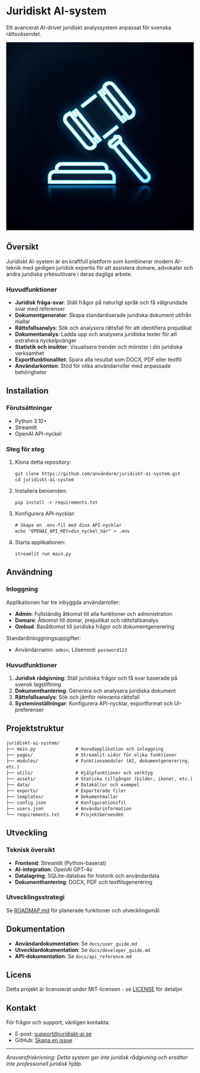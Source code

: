 # Juridiskt AI-system 

Ett avancerat AI-drivet juridiskt analyssystem anpassat för svenska rättsväsendet.

![Juridiskt AI-system](generated-icon.png)

## Översikt

Juridiskt AI-system är en kraftfull plattform som kombinerar modern AI-teknik med gedigen juridisk expertis för att assistera domare, advokater och andra juridiska yrkesutövare i deras dagliga arbete.

### Huvudfunktioner

- **Juridisk fråga-svar**: Ställ frågor på naturligt språk och få välgrundade svar med referenser
- **Dokumentgenerator**: Skapa standardiserade juridiska dokument utifrån mallar
- **Rättsfallsanalys**: Sök och analysera rättsfall för att identifiera prejudikat
- **Dokumentanalys**: Ladda upp och analysera juridiska texter för att extrahera nyckelpoänger
- **Statistik och insikter**: Visualisera trender och mönster i din juridiska verksamhet
- **Exportfunktionalitet**: Spara alla resultat som DOCX, PDF eller textfil
- **Användarkonton**: Stöd för olika användarroller med anpassade behörigheter

## Installation

### Förutsättningar

- Python 3.10+
- Streamlit
- OpenAI API-nyckel

### Steg för steg

1. Klona detta repository:
   ```
   git clone https://github.com/användare/juridiskt-ai-system.git
   cd juridiskt-ai-system
   ```

2. Installera beroenden:
   ```
   pip install -r requirements.txt
   ```

3. Konfigurera API-nycklar:
   ```
   # Skapa en .env-fil med dina API-nycklar
   echo "OPENAI_API_KEY=din_nyckel_här" > .env
   ```

4. Starta applikationen:
   ```
   streamlit run main.py
   ```

## Användning

### Inloggning

Applikationen har tre inbyggda användarroller:
- **Admin**: Fullständig åtkomst till alla funktioner och administration
- **Domare**: Åtkomst till domar, prejudikat och rättsfallsanalys
- **Ombud**: Basåtkomst till juridiska frågor och dokumentgenerering

Standardinloggningsuppgifter:
- Användarnamn: `admin`, Lösenord: `password123`

### Huvudfunktioner

1. **Juridisk rådgivning**: Ställ juridiska frågor och få svar baserade på svensk lagstiftning
2. **Dokumenthantering**: Generera och analysera juridiska dokument
3. **Rättsfallsanalys**: Sök och jämför relevanta rättsfall
4. **Systeminställningar**: Konfigurera API-nycklar, exportformat och UI-preferenser

## Projektstruktur

```
juridiskt-ai-system/
├── main.py               # Huvudapplikation och inloggning
├── pages/                # Streamlit-sidor för olika funktioner
├── modules/              # Funktionsmoduler (AI, dokumentgenerering, etc.)
├── utils/                # Hjälpfunktioner och verktyg
├── assets/               # Statiska tillgångar (bilder, ikoner, etc.)
├── data/                 # Datakällor och exempel
├── exports/              # Exporterade filer
├── templates/            # Dokumentmallar
├── config.json           # Konfigurationsfil
├── users.json            # Användarinformation
└── requirements.txt      # Projektberoenden
```

## Utveckling

### Teknisk översikt

- **Frontend**: Streamlit (Python-baserat)
- **AI-integration**: OpenAI GPT-4o
- **Datalagring**: SQLite-databas för historik och användardata
- **Dokumenthantering**: DOCX, PDF och textfilsgenerering

### Utvecklingsstrategi

Se [ROADMAP.md](ROADMAP.md) för planerade funktioner och utvecklingsmål.

## Dokumentation

- **Användardokumentation**: Se `docs/user_guide.md`
- **Utvecklardokumentation**: Se `docs/developer_guide.md`
- **API-dokumentation**: Se `docs/api_reference.md`

## Licens

Detta projekt är licensierat under MIT-licensen - se [LICENSE](LICENSE) för detaljer.

## Kontakt

För frågor och support, vänligen kontakta:
- E-post: support@juridiskt-ai.se
- GitHub: [Skapa en issue](https://github.com/användare/juridiskt-ai-system/issues)

---

*Ansvarsfriskrivning: Detta system ger inte juridisk rådgivning och ersätter inte professionell juridisk hjälp.*